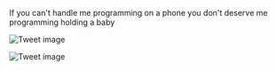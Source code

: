 If you can't handle me programming on a phone you don't deserve me programming holding a baby


![Tweet image](/asset/crosspoast/F3HC0ALaMAACEu2.jpg)

![Tweet image](/asset/crosspoast/F3HC0P6acAAtzpR.jpg)

